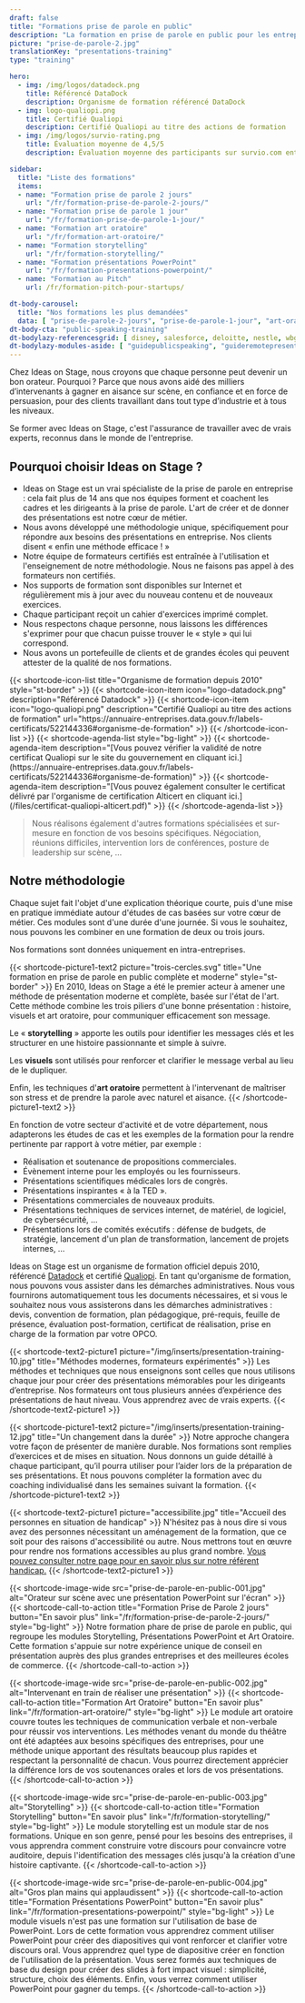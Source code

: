 ```yaml
---
draft: false
title: "Formations prise de parole en public"
description: "La formation en prise de parole en public pour les entreprises la plus complète du marché. Message, Storytelling, Visuels et Art Oratoire."
picture: "prise-de-parole-2.jpg"
translationKey: "presentations-training"
type: "training"

hero:
  - img: /img/logos/datadock.png 
    title: Référencé DataDock
    description: Organisme de formation référencé DataDock
  - img: logo-qualiopi.png
    title: Certifié Qualiopi
    description: Certifié Qualiopi au titre des actions de formation 
  - img: /img/logos/survio-rating.png
    title: Évaluation moyenne de 4,5/5
    description: Évaluation moyenne des participants sur survio.com entre octobre 2022 et septembre 2024

sidebar:
  title: "Liste des formations"
  items:
  - name: "Formation prise de parole 2 jours"
    url: "/fr/formation-prise-de-parole-2-jours/"
  - name: "Formation prise de parole 1 jour"
    url: "/fr/formation-prise-de-parole-1-jour/"
  - name: "Formation art oratoire"
    url: "/fr/formation-art-oratoire/"
  - name: "Formation storytelling"
    url: "/fr/formation-storytelling/"
  - name: "Formation présentations PowerPoint"
    url: "/fr/formation-presentations-powerpoint/"
  - name: "Formation au Pitch"
    url: /fr/formation-pitch-pour-startups/

dt-body-carousel:
  title: "Nos formations les plus demandées"
  data: [ "prise-de-parole-2-jours", "prise-de-parole-1-jour", "art-oratoire", "storytelling" ]
dt-body-cta: "public-speaking-training"
dt-bodylazy-referencesgrid: [ disney, salesforce, deloitte, nestle, wbg, em-lyon, colombus-consulting, business-france, bpce, bouygues, edf, colas ]
dt-bodylazy-modules-aside: [ "guidepublicspeaking", "guideremotepresentations" ]
---
```


Chez Ideas on Stage, nous croyons que chaque personne peut devenir un bon orateur. Pourquoi ? Parce que nous avons aidé des milliers d’intervenants à gagner en aisance sur scène, en confiance et en force de persuasion, pour des clients travaillant dans tout type d’industrie et à tous les niveaux.

Se former avec Ideas on Stage, c'est l'assurance de travailler avec de vrais experts, reconnus dans le monde de l'entreprise.

## Pourquoi choisir Ideas on Stage ?

- Ideas on Stage est un vrai spécialiste de la prise de parole en entreprise : cela fait plus de 14 ans que nos équipes forment et coachent les cadres et les dirigeants à la prise de parole. L'art de créer et de donner des présentations est notre cœur de métier.
- Nous avons développé une méthodologie unique, spécifiquement pour répondre aux besoins des présentations en entreprise. Nos clients disent « enfin une méthode efficace ! »
- Notre équipe de formateurs certifiés est entraînée à l'utilisation et l'enseignement de notre méthodologie. Nous ne faisons pas appel à des formateurs non certifiés.
- Nos supports de formation sont disponibles sur Internet et régulièrement mis à jour avec du nouveau contenu et de nouveaux exercices.
- Chaque participant reçoit un cahier d'exercices imprimé complet.
- Nous respectons chaque personne, nous laissons les différences s'exprimer pour que chacun puisse trouver le « style » qui lui correspond.
- Nous avons un portefeuille de clients et de grandes écoles qui peuvent attester de la qualité de nos formations.
<p></p>
{{< shortcode-icon-list title="Organisme de formation depuis 2010" style="st-border" >}}
	{{< shortcode-icon-item icon="logo-datadock.png" description="Référencé Datadock" >}}
	{{< shortcode-icon-item icon="logo-qualiopi.png" description="Certifié Qualiopi au titre des actions de formation" url="https://annuaire-entreprises.data.gouv.fr/labels-certificats/522144336#organisme-de-formation" >}}
{{< /shortcode-icon-list >}}
{{< shortcode-agenda-list style="bg-light" >}}
	{{< shortcode-agenda-item description="[Vous pouvez vérifier la validité de notre certificat Qualiopi sur le site du gouvernement en cliquant ici.](https://annuaire-entreprises.data.gouv.fr/labels-certificats/522144336#organisme-de-formation)" >}}
	{{< shortcode-agenda-item description="[Vous pouvez également consulter le certificat délivré par l'organisme de certification Alticert en cliquant ici.](/files/certificat-qualiopi-alticert.pdf)" >}}
{{< /shortcode-agenda-list >}}

> Nous réalisons également d'autres formations spécialisées et sur-mesure en fonction de vos besoins spécifiques. Négociation, réunions difficiles, intervention lors de conférences, posture de leadership sur scène, …

## Notre méthodologie

Chaque sujet fait l'objet d'une explication théorique courte, puis d'une mise en pratique immédiate autour d'études de cas basées sur votre cœur de métier. Ces modules sont d'une durée d'une journée. Si vous le souhaitez, nous pouvons les combiner en une formation de deux ou trois jours.

Nos formations sont données uniquement en intra-entreprises.

{{< shortcode-picture1-text2 picture="trois-cercles.svg" title="Une formation en prise de parole en public complète et moderne" style="st-border" >}}
En 2010, Ideas on Stage a été le premier acteur à amener une méthode de présentation moderne et complète, basée sur l'état de l'art. Cette méthode combine les trois piliers d'une bonne présentation : histoire, visuels et art oratoire, pour communiquer efficacement son message.

Le « **storytelling** » apporte les outils pour identifier les messages clés et les structurer en une histoire passionnante et simple à suivre.  

Les **visuels** sont utilisés pour renforcer et clarifier le message verbal au lieu de le dupliquer.

Enfin, les techniques d'**art oratoire** permettent à l'intervenant de maîtriser son stress et de prendre la parole avec naturel et aisance.
{{< /shortcode-picture1-text2 >}}

En fonction de votre secteur d'activité et de votre département, nous adapterons les études de cas et les exemples de la formation pour la rendre pertinente par rapport à votre métier, par exemple :

- Réalisation et soutenance de propositions commerciales.
- Évènement interne pour les employés ou les fournisseurs.
- Présentations scientifiques médicales lors de congrès.
- Présentations inspirantes « à la TED ».
- Présentations commerciales de nouveaux produits.
- Présentations techniques de services internet, de matériel, de logiciel, de cybersécurité, …
- Présentations lors de comités exécutifs : défense de budgets, de stratégie, lancement d'un plan de transformation, lancement de projets internes, …

Ideas on Stage est un organisme de formation officiel depuis 2010, référencé [Datadock](https://www.data-dock.fr) et certifié [Qualiopi](https://travail-emploi.gouv.fr/formation-professionnelle/acteurs-cadre-et-qualite-de-la-formation-professionnelle/article/qualiopi-marque-de-certification-qualite-des-prestataires-de-formation). En tant qu'organisme de formation, nous pouvons vous assister dans les démarches administratives. Nous vous fournirons automatiquement tous les documents nécessaires, et si vous le souhaitez nous vous assisterons dans les démarches administratives : devis, convention de formation, plan pédagogique, pré-requis, feuille de présence, évaluation post-formation, certificat de réalisation, prise en charge de la formation par votre OPCO.

{{< shortcode-text2-picture1 picture="/img/inserts/presentation-training-10.jpg" title="Méthodes modernes, formateurs expérimentés" >}}
Les méthodes et techniques que nous enseignons sont celles que nous utilisons chaque jour pour créer des présentations mémorables pour les dirigeants d’entreprise. Nos formateurs ont tous plusieurs années d’expérience des présentations de haut niveau. Vous apprendrez avec de vrais experts.
{{< /shortcode-text2-picture1 >}}

{{< shortcode-picture1-text2 picture="/img/inserts/presentation-training-12.jpg" title="Un changement dans la durée" >}}
Notre approche changera votre façon de présenter de manière durable. Nos formations sont remplies d’exercices et de mises en situation. Nous donnons un guide détaillé à chaque participant, qu’il pourra utiliser pour l’aider lors de la préparation de ses présentations. Et nous pouvons compléter la formation avec du coaching individualisé dans les semaines suivant la formation.
{{< /shortcode-picture1-text2 >}}

{{< shortcode-text2-picture1 picture="accessibilite.jpg" title="Accueil des personnes en situation de handicap" >}}
N'hésitez pas à nous dire si vous avez des personnes nécessitant un aménagement de la formation, que ce soit pour des raisons d'accessibilité ou autre. Nous mettrons tout en œuvre pour rendre nos formations accessibles au plus grand nombre. [Vous pouvez consulter notre page pour en savoir plus sur notre référent handicap.](/fr/apropos/rse/)
{{< /shortcode-text2-picture1 >}}

{{< shortcode-image-wide src="prise-de-parole-en-public-001.jpg" alt="Orateur sur scène avec une présentation PowerPoint sur l'écran" >}}
{{< shortcode-call-to-action title="Formation Prise de Parole 2 jours" button="En savoir plus" link="/fr/formation-prise-de-parole-2-jours/" style="bg-light" >}}
Notre formation phare de prise de parole en public, qui regroupe les modules Storytelling, Présentations PowerPoint et Art Oratoire. Cette formation s'appuie sur notre expérience unique de conseil en présentation auprès des plus grandes entreprises et des meilleures écoles de commerce.
{{< /shortcode-call-to-action >}}

{{< shortcode-image-wide src="prise-de-parole-en-public-002.jpg" alt="Intervenant en train de réaliser une présentation" >}}
{{< shortcode-call-to-action title="Formation Art Oratoire" button="En savoir plus" link="/fr/formation-art-oratoire/" style="bg-light" >}}
Le module art oratoire couvre toutes les techniques de communication verbale et non-verbale pour réussir vos interventions. Les méthodes venant du monde du théâtre ont été adaptées aux besoins spécifiques des entreprises, pour une méthode unique apportant des résultats beaucoup plus rapides et respectant la personnalité de chacun. Vous pourrez directement apprécier la différence lors de vos soutenances orales et lors de vos présentations.
{{< /shortcode-call-to-action >}}

{{< shortcode-image-wide src="prise-de-parole-en-public-003.jpg" alt="Storytelling" >}}
{{< shortcode-call-to-action title="Formation Storytelling" button="En savoir plus" link="/fr/formation-storytelling/" style="bg-light" >}}
Le module storytelling est un module star de nos formations. Unique en son genre, pensé pour les besoins des entreprises, il vous apprendra comment construire votre discours pour convaincre votre auditoire, depuis l'identification des messages clés jusqu'à la création d'une histoire captivante.
{{< /shortcode-call-to-action >}}

{{< shortcode-image-wide src="prise-de-parole-en-public-004.jpg" alt="Gros plan mains qui applaudissent" >}}
{{< shortcode-call-to-action title="Formation Présentations PowerPoint" button="En savoir plus" link="/fr/formation-presentations-powerpoint/"  style="bg-light" >}}
Le module visuels n'est pas une formation sur l'utilisation de base de PowerPoint. Lors de cette formation vous apprendrez comment utiliser PowerPoint pour créer des diapositives qui vont renforcer et clarifier votre discours oral. Vous apprendrez quel type de diapositive créer en fonction de l'utilisation de la présentation. Vous serez formés aux techniques de base du design pour créer des slides à fort impact visuel : simplicité, structure, choix des éléments. Enfin, vous verrez comment utiliser PowerPoint pour gagner du temps.
{{< /shortcode-call-to-action >}}
